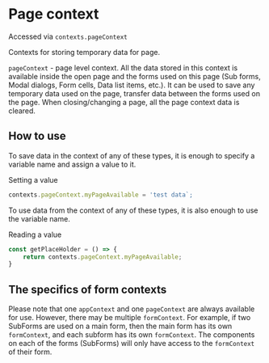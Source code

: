 # Page context

Accessed via `contexts.pageContext`  

Contexts for storing temporary data for page.

`pageContext` - page level context. All the data stored in this context is available inside the open page and the forms used on this page (Sub forms, Modal dialogs, Form cells, Data list items, etc.). It can be used to save any temporary data used on the page, transfer data between the forms used on the page. When closing/changing a page, all the page context data is cleared.

## How to use

To save data in the context of any of these types, it is enough to specify a variable name and assign a value to it.

Setting a value

```Javascript
contexts.pageContext.myPageAvailable = 'test data`;
```

To use data from the context of any of these types, it is also enough to use the variable name.

Reading a value 

```Javascript
const getPlaceHolder = () => {
	return contexts.pageContext.myPageAvailable;
}
```

## The specifics of form contexts

Please note that one `appContext` and one `pageContext` are always available for use. However, there may be multiple `formContext`. For example, if two SubForms are used on a main form, then the main form has its own `formContext`, and each subform has its own `formContext`. The components on each of the forms (SubForms) will only have access to the `formContext` of their form.
